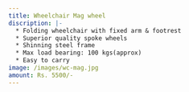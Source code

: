 ```yaml
---
title: Wheelchair Mag wheel
discription: |-
  * Folding wheelchair with fixed arm & footrest
  * Superior quality spoke wheels
  * Shinning steel frame
  * Max load bearing: 100 kgs(approx)
  * Easy to carry
image: /images/wc-mag.jpg
amount: Rs. 5500/-
---
```

